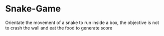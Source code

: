 # Snake-Game
Orientate the movement of a snake to run inside a box, the objective is not to crash the wall and eat the food to generate score
